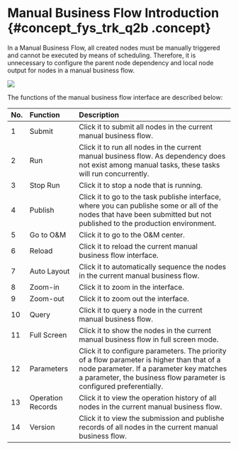 # Manual Business Flow Introduction {#concept_fys_trk_q2b .concept}

In a Manual Business Flow, all created nodes must be manually triggered and cannot be executed by means of scheduling. Therefore, it is unnecessary to configure the parent node dependency and local node output for nodes in a manual business flow.

![](http://static-aliyun-doc.oss-cn-hangzhou.aliyuncs.com/assets/img/16316/15389913117957_en-US.png) 

The functions of the manual business flow interface are described below:

|No.|Function|Description|
|:--|:-------|:----------|
|1|Submit|Click it to submit all nodes in the current manual business flow.|
|2|Run|Click it to run all nodes in the current manual business flow. As dependency does not exist among manual tasks, these tasks will run concurrently.|
|3|Stop Run|Click it to stop a node that is running.|
|4|Publish|Click it to go to the task publishe interface, where you can publishe some or all of the nodes that have been submitted but not published to the production environment.|
|5|Go to O&M|Click it to go to the O&M center.|
|6|Reload|Click it to reload the current manual business flow interface.|
|7|Auto Layout|Click it to automatically sequence the nodes in the current manual business flow.|
|8|Zoom-in|Click it to zoom in the interface.|
|9|Zoom-out|Click it to zoom out the interface.|
|10|Query|Click it to query a node in the current manual business flow.|
|11|Full Screen|Click it to show the nodes in the current manual business flow in full screen mode.|
|12|Parameters|Click it to configure parameters. The priority of a flow parameter is higher than that of a node parameter. If a parameter key matches a parameter, the business flow parameter is configured preferentially.|
|13|Operation Records|Click it to view the operation history of all nodes in the current manual business flow.|
|14|Version|Click it to view the submission and publishe records of all nodes in the current manual business flow.|

